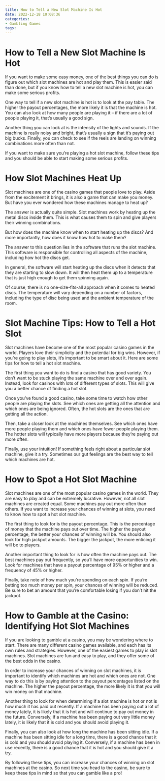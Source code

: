 ```yaml
---
title: How to Tell a New Slot Machine Is Hot
date: 2022-12-18 10:08:36
categories:
- Gambling Games
tags:
---
```



#  How to Tell a New Slot Machine Is Hot

If you want to make some easy money, one of the best things you can do is figure out which slot machines are hot and play them. This is easier said than done, but if you know how to tell a new slot machine is hot, you can make some serious profits.

One way to tell if a new slot machine is hot is to look at the pay table. The higher the payout percentages, the more likely it is that the machine is hot. You can also look at how many people are playing it – if there are a lot of people playing it, that’s usually a good sign.

Another thing you can look at is the intensity of the lights and sounds. If the machine is really noisy and bright, that’s usually a sign that it’s paying out big bucks. Finally, you can check to see if the reels are landing on winning combinations more often than not.

If you want to make sure you’re playing a hot slot machine, follow these tips and you should be able to start making some serious profits.

#  How Slot Machines Heat Up

Slot machines are one of the casino games that people love to play. Aside from the excitement it brings, it is also a game that can make you money. But have you ever wondered how these machines manage to heat up?

The answer is actually quite simple. Slot machines work by heating up the metal discs inside them. This is what causes them to spin and give players their winning combinations.

But how does the machine know when to start heating up the discs? And more importantly, how does it know how hot to make them?

The answer to this question lies in the software that runs the slot machine. This software is responsible for controlling all aspects of the machine, including how hot the discs get.

In general, the software will start heating up the discs when it detects that they are starting to slow down. It will then heat them up to a temperature that is just high enough to get them spinning again.

Of course, there is no one-size-fits-all approach when it comes to heated discs. The temperature will vary depending on a number of factors, including the type of disc being used and the ambient temperature of the room.

#  Slot Machine Tips: How to Tell a Hot Slot

Slot machines have become one of the most popular casino games in the world. Players love their simplicity and the potential for big wins. However, if you’re going to play slots, it’s important to be smart about it. Here are some tips for how to tell a hot slot machine.

The first thing you want to do is find a casino that has good variety. You don’t want to be stuck playing the same machine over and over again. Instead, look for casinos with lots of different types of slots. This will give you a better chance of finding a hot slot.

Once you’ve found a good casino, take some time to watch how other people are playing the slots. See which ones are getting all the attention and which ones are being ignored. Often, the hot slots are the ones that are getting all the action.

Then, take a closer look at the machines themselves. See which ones have more people playing them and which ones have fewer people playing them. The hotter slots will typically have more players because they’re paying out more often.

Finally, use your intuition! If something feels right about a particular slot machine, give it a try. Sometimes our gut feelings are the best way to tell which machines are hot.

#  How to Spot a Hot Slot Machine

Slot machines are one of the most popular casino games in the world. They are easy to play and can be extremely lucrative. However, not all slot machines are created equal. Some machines pay out more often than others. If you want to increase your chances of winning at slots, you need to know how to spot a hot slot machine.

The first thing to look for is the payout percentage. This is the percentage of money that the machine pays out over time. The higher the payout percentage, the better your chances of winning will be. You should also look for high jackpot amounts. The bigger the jackpot, the more enticing it will be to players.

Another important thing to look for is how often the machine pays out. The best machines pay out frequently, so you’ll have more opportunities to win. Look for machines that have a payout percentage of 95% or higher and a frequency of 45% or higher.

Finally, take note of how much you’re spending on each spin. If you’re betting too much money per spin, your chances of winning will be reduced. Be sure to bet an amount that you’re comfortable losing if you don’t hit the jackpot.

#  How to Gamble at the Casino: Identifying Hot Slot Machines

If you are looking to gamble at a casino, you may be wondering where to start. There are many different casino games available, and each has its own rules and strategies. However, one of the easiest games to play is slot machines. Slot machines are fun and easy to play, and they offer some of the best odds in the casino.

In order to increase your chances of winning on slot machines, it is important to identify which machines are hot and which ones are not. One way to do this is by paying attention to the payout percentages listed on the machine. The higher the payout percentage, the more likely it is that you will win money on that machine.

Another thing to look for when determining if a slot machine is hot or not is how much it has paid out recently. If a machine has been paying out a lot of money lately, it is likely that it is hot and will continue to pay out money in the future. Conversely, if a machine has been paying out very little money lately, it is likely that it is cold and you should avoid playing it.

Finally, you can also look at how long the machine has been sitting idle. If a machine has been sitting idle for a long time, there is a good chance that it is cold and you should avoid playing it. Conversely, if a machine has been in use recently, there is a good chance that it is hot and you should give it a try.

By following these tips, you can increase your chances of winning on slot machines at the casino. So next time you head to the casino, be sure to keep these tips in mind so that you can gamble like a pro!
